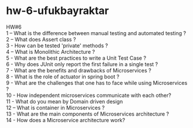 # hw-6-ufukbayraktar

HW#6
<br>1 – What is the difference between manual testing and automated testing ? 
<br>2 – What does Assert class ?
<br>3 - How can be tested 'private' methods ? 
<br>4 – What is Monolithic Architecture ?
<br>5 - What are the best practices to write a Unit Test Case ?
<br>6 - Why does JUnit only report the first failure in a single test ?
<br>7 - What are the benefits and drawbacks of Microservices ?
<br>8 - What is the role of actuator in spring boot ?
<br>9 - What are the challenges that one has to face while using Microservices ?
<br>10 - How independent microservices communicate with each other?
<br>11 - What do you mean by Domain driven design
<br>12 – What is container in Microservices ?
<br>13 - What are the main components of Microservices architecture ?
<br>14 - How does a Microservice architecture work?

